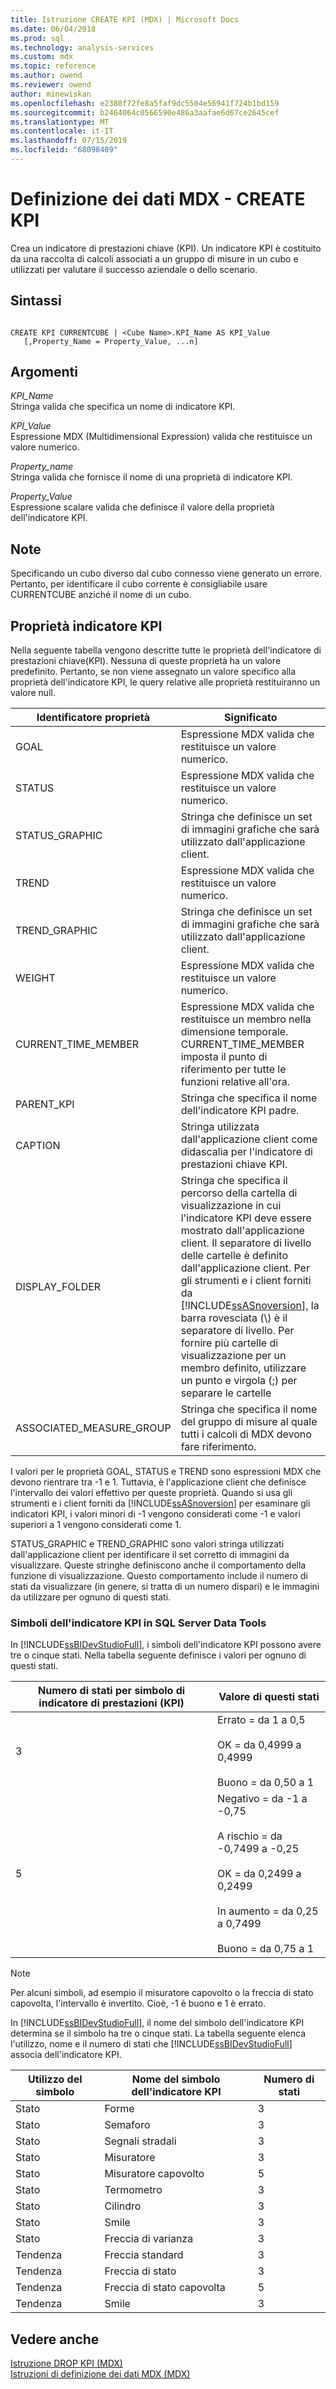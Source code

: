 ```yaml
---
title: Istruzione CREATE KPI (MDX) | Microsoft Docs
ms.date: 06/04/2018
ms.prod: sql
ms.technology: analysis-services
ms.custom: mdx
ms.topic: reference
ms.author: owend
ms.reviewer: owend
author: minewiskan
ms.openlocfilehash: e2380f72fe8a5faf9dc5504e56941f724b1bd159
ms.sourcegitcommit: b2464064c0566590e486a3aafae6d67ce2645cef
ms.translationtype: MT
ms.contentlocale: it-IT
ms.lasthandoff: 07/15/2019
ms.locfileid: "68098409"
---
```

# <a name="mdx-data-definition---create-kpi"></a>Definizione dei dati MDX - CREATE KPI


  Crea un indicatore di prestazioni chiave (KPI). Un indicatore KPI è costituito da una raccolta di calcoli associati a un gruppo di misure in un cubo e utilizzati per valutare il successo aziendale o dello scenario.  
  
## <a name="syntax"></a>Sintassi  
  
```  
  
CREATE KPI CURRENTCUBE | <Cube Name>.KPI_Name AS KPI_Value  
   [,Property_Name = Property_Value, ...n]  
```  
  
## <a name="arguments"></a>Argomenti  
 *KPI_Name*  
 Stringa valida che specifica un nome di indicatore KPI.  
  
 *KPI_Value*  
 Espressione MDX (Multidimensional Expression) valida che restituisce un valore numerico.  
  
 *Property_name*  
 Stringa valida che fornisce il nome di una proprietà di indicatore KPI.  
  
 *Property_Value*  
 Espressione scalare valida che definisce il valore della proprietà dell'indicatore KPI.  
  
## <a name="remarks"></a>Note  
 Specificando un cubo diverso dal cubo connesso viene generato un errore. Pertanto, per identificare il cubo corrente è consigliabile usare CURRENTCUBE anziché il nome di un cubo.  
  
## <a name="kpi-properties"></a>Proprietà indicatore KPI  
 Nella seguente tabella vengono descritte tutte le proprietà dell'indicatore di prestazioni chiave(KPI). Nessuna di queste proprietà ha un valore predefinito. Pertanto, se non viene assegnato un valore specifico alla proprietà dell'indicatore KPI, le query relative alle proprietà restituiranno un valore null.  
  
|Identificatore proprietà|Significato|  
|-------------------------|-------------|  
|GOAL|Espressione MDX valida che restituisce un valore numerico.|  
|STATUS|Espressione MDX valida che restituisce un valore numerico.|  
|STATUS_GRAPHIC|Stringa che definisce un set di immagini grafiche che sarà utilizzato dall'applicazione client.|  
|TREND|Espressione MDX valida che restituisce un valore numerico.|  
|TREND_GRAPHIC|Stringa che definisce un set di immagini grafiche che sarà utilizzato dall'applicazione client.|  
|WEIGHT|Espressione MDX valida che restituisce un valore numerico.|  
|CURRENT_TIME_MEMBER|Espressione MDX valida che restituisce un membro nella dimensione temporale. CURRENT_TIME_MEMBER imposta il punto di riferimento per tutte le funzioni relative all'ora.|  
|PARENT_KPI|Stringa che specifica il nome dell'indicatore KPI padre.|  
|CAPTION|Stringa utilizzata dall'applicazione client come didascalia per l'indicatore di prestazioni chiave KPI.|  
|DISPLAY_FOLDER|Stringa che specifica il percorso della cartella di visualizzazione in cui l'indicatore KPI deve essere mostrato dall'applicazione client. Il separatore di livello delle cartelle è definito dall'applicazione client. Per gli strumenti e i client forniti da [!INCLUDE[ssASnoversion](../includes/ssasnoversion-md.md)], la barra rovesciata (\\) è il separatore di livello. Per fornire più cartelle di visualizzazione per un membro definito, utilizzare un punto e virgola (;) per separare le cartelle|  
|ASSOCIATED_MEASURE_GROUP|Stringa che specifica il nome del gruppo di misure al quale tutti i calcoli di MDX devono fare riferimento.|  
  
 I valori per le proprietà GOAL, STATUS e TREND sono espressioni MDX che devono rientrare tra -1 e 1. Tuttavia, è l'applicazione client che definisce l'intervallo dei valori effettivo per queste proprietà. Quando si usa gli strumenti e i client forniti da [!INCLUDE[ssASnoversion](../includes/ssasnoversion-md.md)] per esaminare gli indicatori KPI, i valori minori di -1 vengono considerati come -1 e valori superiori a 1 vengono considerati come 1.  
  
 STATUS_GRAPHIC e TREND_GRAPHIC sono valori stringa utilizzati dall'applicazione client per identificare il set corretto di immagini da visualizzare. Queste stringhe definiscono anche il comportamento della funzione di visualizzazione. Questo comportamento include il numero di stati da visualizzare (in genere, si tratta di un numero dispari) e le immagini da utilizzare per ognuno di questi stati.  
  
### <a name="kpi-graphics-in-sql-server-data-tools"></a>Simboli dell'indicatore KPI in SQL Server Data Tools  
 In [!INCLUDE[ssBIDevStudioFull](../includes/ssbidevstudiofull-md.md)], i simboli dell'indicatore KPI possono avere tre o cinque stati. Nella tabella seguente definisce i valori per ognuno di questi stati.  
  
|Numero di stati per simbolo di indicatore di prestazioni (KPI)|Valore di questi stati|  
|--------------------------------------|---------------------------|  
|3|Errato = da 1 a 0,5<br /><br /> OK = da 0,4999 a 0,4999<br /><br /> Buono = da 0,50 a 1|  
|5|Negativo = da -1 a -0,75<br /><br /> A rischio = da -0,7499 a -0,25<br /><br /> OK = da 0,2499 a 0,2499<br /><br /> In aumento = da 0,25 a 0,7499<br /><br /> Buono = da 0,75 a 1|  
  
> [!NOTE]  
>  Per alcuni simboli, ad esempio il misuratore capovolto o la freccia di stato capovolta, l'intervallo è invertito. Cioè, -1 è buono e 1 è errato.  
  
 In [!INCLUDE[ssBIDevStudioFull](../includes/ssbidevstudiofull-md.md)], il nome del simbolo dell'indicatore KPI determina se il simbolo ha tre o cinque stati. La tabella seguente elenca l'utilizzo, nome e il numero di stati che [!INCLUDE[ssBIDevStudioFull](../includes/ssbidevstudiofull-md.md)] associa dell'indicatore KPI.  
  
|Utilizzo del simbolo|Nome del simbolo dell'indicatore KPI|Numero di stati|  
|--------------------|-------------------------|----------------------|  
|Stato|Forme|3|  
|Stato|Semaforo|3|  
|Stato|Segnali stradali|3|  
|Stato|Misuratore|3|  
|Stato|Misuratore capovolto|5|  
|Stato|Termometro|3|  
|Stato|Cilindro|3|  
|Stato|Smile|3|  
|Stato|Freccia di varianza|3|  
|Tendenza|Freccia standard|3|  
|Tendenza|Freccia di stato|3|  
|Tendenza|Freccia di stato capovolta|5|  
|Tendenza|Smile|3|  
  
## <a name="see-also"></a>Vedere anche  
 [Istruzione DROP KPI &#40;MDX&#41;](../mdx/mdx-data-definition-drop-kpi.md)   
 [Istruzioni di definizione dei dati MDX &#40;MDX&#41;](../mdx/mdx-data-definition-statements-mdx.md)  
  
  
